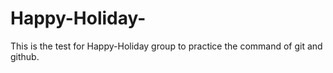 # Happy-Holiday-
This is the test for Happy-Holiday group to practice the command of git and github.
